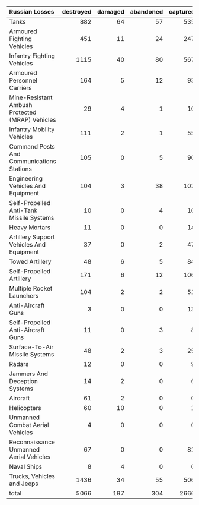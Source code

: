 | Russian Losses                                   |   destroyed |   damaged |   abandoned |   captured |   total |
|:-------------------------------------------------|------------:|----------:|------------:|-----------:|--------:|
| Tanks                                            |         882 |        64 |          57 |        535 |    1538 |
| Armoured Fighting Vehicles                       |         451 |        11 |          24 |        247 |     733 |
| Infantry Fighting Vehicles                       |        1115 |        40 |          80 |        567 |    1802 |
| Armoured Personnel Carriers                      |         164 |         5 |          12 |         93 |     274 |
| Mine-Resistant Ambush Protected  (MRAP) Vehicles |          29 |         4 |           1 |         10 |      44 |
| Infantry Mobility Vehicles                       |         111 |         2 |           1 |         55 |     169 |
| Command Posts And Communications Stations        |         105 |         0 |           5 |         90 |     200 |
| Engineering Vehicles And Equipment               |         104 |         3 |          38 |        102 |     247 |
| Self-Propelled Anti-Tank Missile Systems         |          10 |         0 |           4 |         16 |      30 |
| Heavy Mortars                                    |          11 |         0 |           0 |         14 |      25 |
| Artillery Support Vehicles And Equipment         |          37 |         0 |           2 |         47 |      86 |
| Towed Artillery                                  |          48 |         6 |           5 |         84 |     143 |
| Self-Propelled Artillery                         |         171 |         6 |          12 |        106 |     295 |
| Multiple Rocket Launchers                        |         104 |         2 |           2 |         51 |     159 |
| Anti-Aircraft Guns                               |           3 |         0 |           0 |         13 |      16 |
| Self-Propelled Anti-Aircraft Guns                |          11 |         0 |           3 |          8 |      22 |
| Surface-To-Air Missile Systems                   |          48 |         2 |           3 |         25 |      78 |
| Radars                                           |          12 |         0 |           0 |          9 |      21 |
| Jammers And Deception Systems                    |          14 |         2 |           0 |          6 |      22 |
| Aircraft                                         |          61 |         2 |           0 |          0 |      63 |
| Helicopters                                      |          60 |        10 |           0 |          1 |      71 |
| Unmanned Combat Aerial Vehicles                  |           4 |         0 |           0 |          0 |       4 |
| Reconnaissance Unmanned Aerial Vehicles          |          67 |         0 |           0 |         81 |     148 |
| Naval Ships                                      |           8 |         4 |           0 |          0 |      12 |
| Trucks, Vehicles and Jeeps                       |        1436 |        34 |          55 |        506 |    2031 |
| total                                            |        5066 |       197 |         304 |       2666 |    8233 |